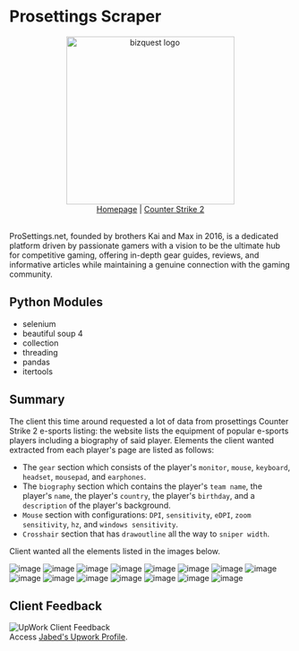 # Prosettings Scraper
<div align="center">
    <picture><img width="300px" alt="bizquest logo" src="https://github.com/miahj1/prosettings-scraper/assets/84815985/a7c6a14f-4d67-4919-a923-694f20a67ebc"></picture>
    <div align="center"><a href="https://prosettings.net">Homepage</a> | <a href="https://prosettings.net/games/cs2/">Counter Strike 2</a></div>
</div>
<br>


ProSettings.net, founded by brothers Kai and Max in 2016, is a dedicated platform driven by passionate gamers with a vision to be the ultimate hub for competitive gaming, offering in-depth gear guides, reviews, and informative articles while maintaining a genuine connection with the gaming community.

## Python Modules
- selenium
- beautiful soup 4
- collection
- threading
- pandas
- itertools

## Summary
The client this time around requested a lot of data from prosettings Counter Strike 2 e-sports listing: the website lists the equipment of popular e-sports players including a biography of said player.
Elements the client wanted extracted from each player's page are listed as follows:
- The `gear` section which consists of the player's `monitor`, `mouse`, `keyboard`, `headset`, `mousepad`, and `earphones`.
- The `biography` section which contains the player's `team name`, the player's `name`, the player's `country`, the player's `birthday`, and a `description` of the player's background.
- `Mouse` section with configurations: `DPI`, `sensitivity`, `eDPI`, `zoom sensitivity`, `hz`, and `windows sensitivity`.
- `Crosshair` section that has `drawoutline` all the way to `sniper width`.

Client wanted all the elements listed in the images below. 

![image](https://github.com/miahj1/prosettings-scraper/assets/84815985/c2691276-178f-4899-8ef9-c0bd19abc67f)
![image](https://github.com/miahj1/prosettings-scraper/assets/84815985/7658b264-cdd4-414b-aa70-8497d2104a6f)
![image](https://github.com/miahj1/prosettings-scraper/assets/84815985/3c58b14b-02c6-4102-a33a-ce064dcf34f1)
![image](https://github.com/miahj1/prosettings-scraper/assets/84815985/b5188025-0251-4565-8dc7-3e9a1108a893)
![image](https://github.com/miahj1/prosettings-scraper/assets/84815985/726f3a17-13e6-4a63-8170-2fa6cae10d18)
![image](https://github.com/miahj1/prosettings-scraper/assets/84815985/c59a2807-9b1b-46bd-841a-bafda5b15904)
![image](https://github.com/miahj1/prosettings-scraper/assets/84815985/a2898dcf-c8b5-4bd0-a91a-4535caac0650)
![image](https://github.com/miahj1/prosettings-scraper/assets/84815985/0847a880-d5fd-4cc1-ad1a-45a638df33ad)
![image](https://github.com/miahj1/prosettings-scraper/assets/84815985/4f48db14-0537-4a3e-b2e2-0616b937c938)
![image](https://github.com/miahj1/prosettings-scraper/assets/84815985/071ac196-1b6e-4af5-97b9-4f4e6949826b)
![image](https://github.com/miahj1/prosettings-scraper/assets/84815985/9eaee410-aa55-47f1-8bb8-8b854a0df95a)
![image](https://github.com/miahj1/prosettings-scraper/assets/84815985/2ec1b60d-f13e-4853-8d5c-7157738580b8)
![image](https://github.com/miahj1/prosettings-scraper/assets/84815985/f7779b01-d977-4056-b0f1-801c9101f19c)
![image](https://github.com/miahj1/prosettings-scraper/assets/84815985/ab44ddb5-f154-4e48-bcaa-1f2f189e6860)
![image](https://github.com/miahj1/prosettings-scraper/assets/84815985/09df146c-8fbd-4a38-b55d-f9f2b006231c)

## Client Feedback
<picture><img alt="UpWork Client Feedback" src="https://github.com/miahj1/prosettings-scraper/assets/84815985/9fd2e00b-d5b4-4471-a088-2fb1511d6329"></picture><br>
Access [Jabed's Upwork Profile](https://www.upwork.com/freelancers/~015c02be44f8ce7ceb).



